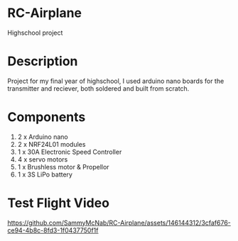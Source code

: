 # RC-Airplane
Highschool project

# Description
Project for my final year of highschool, I used arduino nano boards for the transmitter and reciever, both soldered and built from scratch. 

# Components
1. 2 x Arduino nano
2. 2 x NRF24L01 modules
3. 1 x 30A Electronic Speed Controller
4. 4 x servo motors
5. 1 x Brushless motor & Propellor
6. 1 x 3S LiPo battery

# Test Flight Video
https://github.com/SammyMcNab/RC-Airplane/assets/146144312/3cfaf676-ce94-4b8c-8fd3-1f0437750f1f

